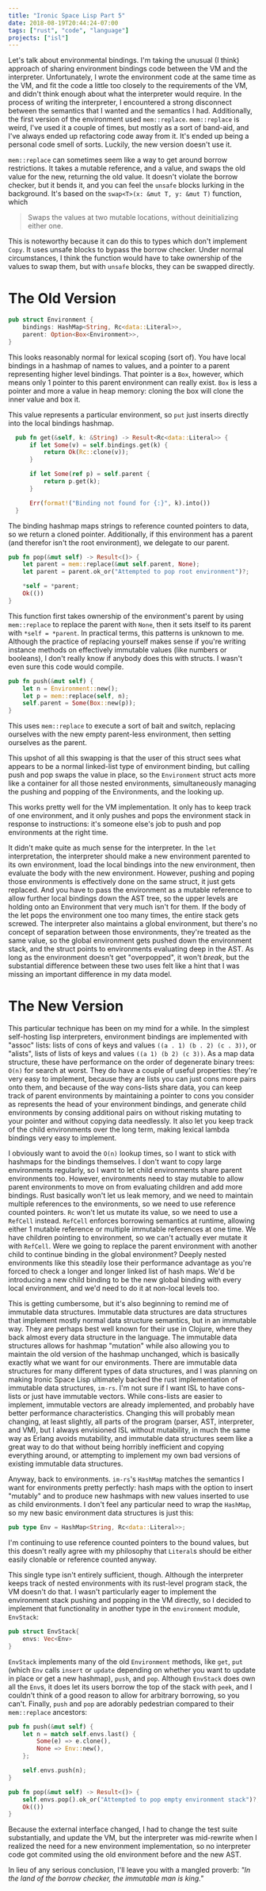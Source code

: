 ```yaml
---
title: "Ironic Space Lisp Part 5"
date: 2018-08-19T20:44:24-07:00
tags: ["rust", "code", "language"]
projects: ["isl"]
---
```


Let's talk about environmental bindings. I'm taking the unusual (I think)
approach of sharing environment bindings code between the VM and the interpreter.
Unfortunately, I wrote the environment code at the same time as the VM, and
fit the code a little too closely to the requirements of the VM, and didn't
think enough about what the interpreter would require. In the process of writing
the interpreter, I encountered a strong disconnect between the semantics that I
wanted and the semantics I had. Additionally, the first version of the
environment used `mem::replace`. `mem::replace` is weird, I've used it a couple
of times, but mostly as a sort of band-aid, and I've always ended up refactoring
code away from it. It's ended up being a personal code smell of sorts. Luckily,
the new version doesn't use it.

`mem::replace` can sometimes seem like a way to get around borrow restrictions.
It takes a mutable reference, and a value, and swaps the old value for the new,
returning the old value. It doesn't violate the borrow checker, but it bends it,
and you can feel the `unsafe` blocks lurking in the background. It's based on
the `swap<T>(x: &mut T, y: &mut T)` function, which 

> Swaps the values at two mutable locations, without deinitializing either one.

This is noteworthy because it can do this to types which don't implement `Copy`.
It uses unsafe blocks to bypass the borrow checker. Under normal circumstances,
I think the function would have to take ownership of the values to swap them,
but with `unsafe` blocks, they can be swapped directly.


# The Old Version

```rust
pub struct Environment {
    bindings: HashMap<String, Rc<data::Literal>>,
    parent: Option<Box<Environment>>,
}
```

This looks reasonably normal for lexical scoping (sort of). You have local
bindings in a hashmap of names to values, and a pointer to a parent representing
higher level bindings. That pointer is a `Box`, however, which means only 1
pointer to this parent environment can really exist. `Box` is less a pointer and
more a value in heap memory: cloning the box will clone the inner value and box it.

This value represents a particular environment, so `put` just inserts directly
into the local bindings hashmap.

```rust
  pub fn get(&self, k: &String) -> Result<Rc<data::Literal>> {
      if let Some(v) = self.bindings.get(k) {
          return Ok(Rc::clone(v));
      }

      if let Some(ref p) = self.parent {
          return p.get(k);
      }

      Err(format!("Binding not found for {:}", k).into())
  }

```

The binding hashmap maps strings to reference counted pointers to data, so we
return a cloned pointer. Additionally, if this environment has a parent (and
therefor isn't the root environment), we delegate to our parent.


```rust
pub fn pop(&mut self) -> Result<()> {
    let parent = mem::replace(&mut self.parent, None);
    let parent = parent.ok_or("Attempted to pop root environment")?;

    *self = *parent;
    Ok(())
}
```

This function first takes ownership of the environment's parent by using
`mem::replace` to replace the parent with `None`, then it sets itself to its
parent with `*self = *parent`. In practical terms, this patterns is unknown to
me. Although the practice of replacing yourself makes sense if you're writing
instance methods on effectively immutable values (like numbers or booleans), I
don't really know if anybody does this with structs. I wasn't even sure this
code would compile.

```rust
pub fn push(&mut self) {
    let n = Environment::new();
    let p = mem::replace(self, n);
    self.parent = Some(Box::new(p));
}
```

This uses `mem::replace` to execute a sort of bait and switch, replacing
ourselves with the new empty parent-less environment, then setting ourselves as
the parent.

This upshot of all this swapping is that the user of this struct sees what
appears to be a normal linked-list type of environment binding, but calling push
and pop swaps the value in place, so the `Environment` struct acts more like a
container for all those nested environments, simultaneously managing the pushing
and popping of the Environments, and the looking up.

This works pretty well for the VM implementation. It only has to keep track of
one environment, and it only pushes and pops the environment stack in response
to instructions: it's someone else's job to push and pop environments at the
right time.

It didn't make quite as much sense for the interpreter. In the `let`
interpretation, the interpreter should make a new environment parented to its
own environment, load the local bindings into the new environment, then evaluate
the body with the new environment. However, pushing and poping those
environments is effectively done on the same struct, it just gets replaced. And
you have to pass the environment as a mutable reference to allow further local
bindings down the AST tree, so the upper levels are holding onto an Environment
that very much isn't for them. If the body of the let pops the environment one
too many times, the entire stack gets screwed. The interpreter also maintains a
global environment, but there's no concept of separation between those
environments, they're treated as the same value, so the global environment gets pushed
down the environment stack, and the struct points to environments evaluating
deep in the AST. As long as the environment doesn't get "overpopped", it won't
_break_, but the substantial difference between these two uses felt like a hint
that I was missing an important difference in my data model.

# The New Version

This particular technique has been on my mind for a while. In the simplest
self-hosting lisp interpreters, environment bindings are implemented with
"assoc" lists: lists of cons of keys and values `((a . 1) (b . 2) (c . 3))`,
or "alists", lists of lists of keys and values `((a 1) (b 2) (c 3))`. As a map
data structure, these have performance on the order of degenerate binary trees:
`O(n)` for search at worst. They do have a couple of useful properties: they're
very easy to implement, because they are lists you can just cons more pairs onto
them, and because of the way cons-lists share data, you can keep track of parent
environments by maintaining a pointer to cons you consider as represents the
head of your environment bindings, and generate child environments by consing
additional pairs on without risking mutating to your pointer and without copying
data needlessly. It also let you keep track of the child environments over the
long term, making lexical lambda bindings very easy to implement.

I obviously want to avoid the `O(n)` lookup times, so I want to stick with
hashmaps for the bindings themselves. I don't want to copy large environments
regularly, so I want to let child environments share parent environments too.
However, environments need to stay mutable to allow parent environments to move
on from evaluating children and add more bindings. Rust basically won't let us
leak memory, and we need to maintain multiple references to the environments, so
we need to use reference counted pointers. `Rc` won't let us mutate its value,
so we need to use a `RefCell` instead. `RefCell` enforces borrowing semantics at
runtime, allowing either 1 mutable reference or multiple immutable references at
one time. We have children pointing to environment, so we can't actually ever
mutate it with `RefCell`. Were we going to replace the parent environment with
another child to continue binding in the global environment? Deeply nested
environments like this steadily lose their performance advantage as you're
forced to check a longer and longer linked list of hash maps. We'd be
introducing a new child binding to be the new global binding with every local
environment, and we'd need to do it at non-local levels too.

This is getting cumbersome, but it's also beginning to remind me of immutable
data structures. Immutable data structures are data structures that implement
mostly normal data structure semantics, but in an immutable way. They are
perhaps best well known for their use in Clojure, where they back almost every
data structure in the language. The immutable data structures allows for hashmap
"mutation" while also allowing you to maintain the old version of the hashmap
unchanged, which is basically exactly what we want for our environments.
There are immutable data structures for many different types of data structures,
and I was planning on making Ironic Space Lisp ultimately backed the rust
implementation of immutable data structures, `im-rs`. I'm not sure if I want ISL
to have cons-lists or just have immutable vectors. While cons-lists are easier
to implement, immutable vectors are already implemented, and probably have
better performance characteristics. Changing this will probably mean changing,
at least slightly, all parts of the program (parser, AST, interpreter, and VM),
but I always envisioned ISL without mutability, in much the same way as Erlang
avoids mutability, and immutable data structures seem like a great way to do that
without being horribly inefficient and copying everything around, or attempting
to implement my own bad versions of existing immutable data structures.

Anyway, back to environments. `im-rs`'s `HashMap` matches the semantics I want
for environments pretty perfectly: hash maps with the option to insert "mutably"
and to produce new hashmaps with new values inserted to use as child
environments. I don't feel any particular need to wrap the `HashMap`, so my new
basic environment data structures is just this:

```rust
pub type Env = HashMap<String, Rc<data::Literal>>;
```

I'm continuing to use reference counted pointers to the bound values, but this
doesn't really agree with my philosophy that `Literal`s should be either easily
clonable or reference counted anyway.

This single type isn't entirely sufficient, though. Although the interpreter
keeps track of nested environments with its rust-level program stack, the VM
doesn't do that. I wasn't particularly eager to implement the environment stack
pushing and popping in the VM directly, so I decided to implement that
functionality in another type in the `environment` module, `EnvStack`:

```rust
pub struct EnvStack{
    envs: Vec<Env>
}
```

`EnvStack` implements many of the old `Environment` methods, like `get`, `put`
(which `Env` calls `insert` or `update` depending on whether you want to update
in place or get a new hashmap), `push`, and `pop`. Although `EnvStack` does own
all the `Env`s, it does let its users borrow the top of the stack with `peek`,
and I couldn't think of a good reason to allow for arbitrary borrowing, so you
can't. Finally, `push` and `pop` are adorably pedestrian compared to their
`mem::replace` ancestors:

```rust
pub fn push(&mut self) {
    let n = match self.envs.last() {
        Some(e) => e.clone(),
        None => Env::new(),
    };

    self.envs.push(n);
}

pub fn pop(&mut self) -> Result<()> {
    self.envs.pop().ok_or("Attempted to pop empty environment stack")?;
    Ok(())
}
```

Because the external interface changed, I had to change the test suite
substantially, and update the VM, but the interpreter was mid-rewrite when I
realized the need for a new environment implementation, so no interpreter code
got commited using the old environment before and the new AST.

In lieu of any serious conclusion, I'll leave you with a mangled proverb: _"In
the land of the borrow checker, the immutable man is king."_
